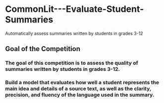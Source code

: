 # CommonLit---Evaluate-Student-Summaries
Automatically assess summaries written by students in grades 3-12

## Goal of the Competition
### The goal of this competition is to assess the quality of summaries written by students in grades 3-12. 
### Build a model that evaluates how well a student represents the main idea and details of a source text, as well as the clarity, precision, and fluency of the language used in the summary.
